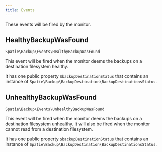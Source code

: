 ```yaml
---
title: Events
---
```


These events will be fired by the monitor.

## HealthyBackupWasFound

`Spatie\Backup\Events\HealthyBackupWasFound`

This event will be fired when the monitor deems the backups on a destination filesystem healthy.

It has one public property `$backupDestinationStatus` that contains an instance of `Spatie\Backup\BackupDestination\BackupDestinationsStatus`.

## UnhealthyBackupWasFound

`Spatie\Backup\Events\UnhealthyBackupWasFound`

This event will be fired when the monitor deems the backups on a destination filesystem unhealthy. It will
also be fired when the monitor cannot read from a destination filesystem.

It has one public property `$backupDestinationStatus` that contains an instance of `Spatie\Backup\BackupDestination\BackupDestinationsStatus`.
